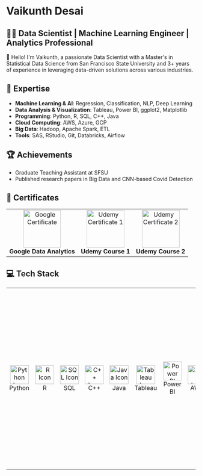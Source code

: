 # Vaikunth Desai

## 👨‍💻 Data Scientist | Machine Learning Engineer | Analytics Professional

👋 Hello! I'm Vaikunth, a passionate Data Scientist with a Master's in Statistical Data Science from San Francisco State University and 3+ years of experience in leveraging data-driven solutions across various industries.

## 🚀 Expertise

- **Machine Learning & AI**: Regression, Classification, NLP, Deep Learning
- **Data Analysis & Visualization**: Tableau, Power BI, ggplot2, Matplotlib
- **Programming**: Python, R, SQL, C++, Java
- **Cloud Computing**: AWS, Azure, GCP
- **Big Data**: Hadoop, Apache Spark, ETL
- **Tools**: SAS, RStudio, Git, Databricks, Airflow

## 🏆 Achievements

- Graduate Teaching Assistant at SFSU
- Published research papers in Big Data and CNN-based Covid Detection

## 📜 Certificates

<table align="center">
  <tr>
    <td align="center">
      <img src="https://img.icons8.com/color/100/000000/google-logo.png" alt="Google Certificate" width="100" height="100"/><br>
      <b>Google Data Analytics</b>
    </td>
    <td align="center">
      <img src="https://img.icons8.com/color/100/000000/udemy.png" alt="Udemy Certificate 1" width="100" height="100"/><br>
      <b>Udemy Course 1</b>
    </td>
    <td align="center">
      <img src="https://img.icons8.com/color/100/000000/udemy.png" alt="Udemy Certificate 2" width="100" height="100"/><br>
      <b>Udemy Course 2</b>
    </td>
  </tr>
</table>

## 💻 Tech Stack

<table align="center">
  <tr>
    <td align="center">
      <img src="https://img.icons8.com/?size=50&id=13441&format=png" alt="Python Icon" width="50" height="50"/><br>
      Python
    </td>
    <td align="center">
      <img src="https://img.icons8.com/?size=50&id=CLvQeiwFpit4&format=png" alt="R Icon" width="50" height="50"/><br>
      R
    </td>
    <td align="center">
      <img src="https://img.icons8.com/?size=50&id=13406&format=png" alt="SQL Icon" width="50" height="50"/><br>
      SQL
    </td>
    <td align="center">
      <img src="https://img.icons8.com/?size=50&id=40669&format=png" alt="C++ Icon" width="50" height="50"/><br>
      C++
    </td>
    <td align="center">
      <img src="https://img.icons8.com/?size=50&id=13679&format=png" alt="Java Icon" width="50" height="50"/><br>
      Java
    </td>
    <td align="center">
      <img src="https://img.icons8.com/?size=50&id=9Kvi1p1F0tUo&format=png" alt="Tableau Icon" width="50" height="50"/><br>
      Tableau
    </td>
    <td align="center">
      <img src="https://img.icons8.com/?size=50&id=3sGOUDo9nJ4k&format=png" alt="Power BI Icon" width="50" height="50"/><br>
      Power BI
    </td>
    <td align="center">
      <img src="https://img.icons8.com/?size=50&id=33039&format=png" alt="AWS Icon" width="50" height="50"/><br>
      AWS
    </td>
    <td align="center">
      <img src="https://img.icons8.com/?size=50&id=VLKafOkk3sBX&format=png" alt "Azure Icon "width "50 "height "50 "/><br> 
	  Azure 
	</ td >
	<td align=center> 
	  < img src"https://img.icons8.com/?size = 50 & id = WHRLQdbEXQ16 & format = png "alt =" GCP Icon "width =" 50 "height =" 50 "/><br> 
	  GCP 
	</ td >
   </ tr >
</ table >

## 📊 GitHub Stats

![Vaikunth's GitHub stats](https://github-readme-stats.vercel.app/api?username=vaikunthd&show_icons=true&theme=radical)

## 🤝 Connect with Me

[![LinkedIn](https://img.shields.io/badge/-LinkedIn-0077B5?style=flat-square&logo=linkedin&logoColor=white)](https://www.linkedin.com/in/vaikunth-desai/)
[![Gmail](https://img.shields.io/badge/-Gmail-D14836?style=flat-square&logo=gmail&logoColor=white)](mailto:vdclassifier@gmail.com)
[![Discord](https://img.shields.io/badge/-Discord-7289DA?style=flat-square&logo=discord&logoColor=white)](https://discordapp.com/users/vudesai#6786)

---

![Profile Views](https://komarev.com/ghpvc/?username=vaikunthd&color=blue)
